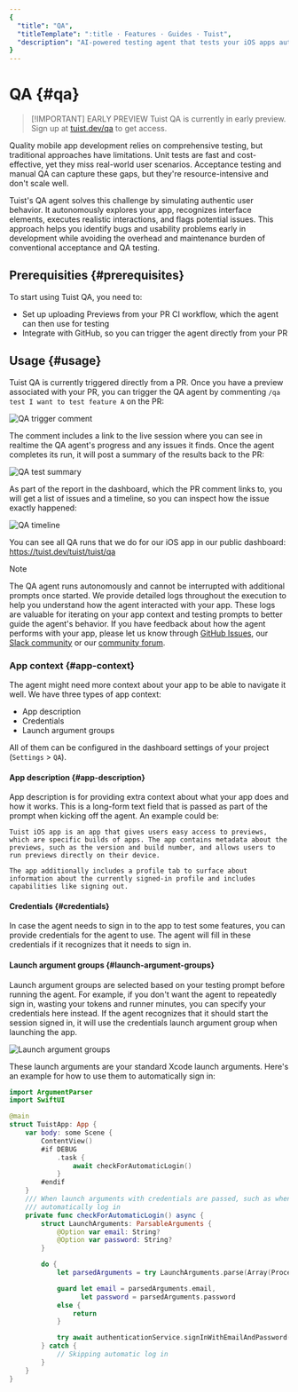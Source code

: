 ```yaml
---
{
  "title": "QA",
  "titleTemplate": ":title · Features · Guides · Tuist",
  "description": "AI-powered testing agent that tests your iOS apps automatically with comprehensive QA coverage."
}
---
```

# QA {#qa}

> [!IMPORTANT] EARLY PREVIEW
> Tuist QA is currently in early preview. Sign up at [tuist.dev/qa](https://tuist.dev/qa) to get access.

Quality mobile app development relies on comprehensive testing, but traditional approaches have limitations. Unit tests are fast and cost-effective, yet they miss real-world user scenarios. Acceptance testing and manual QA can capture these gaps, but they're resource-intensive and don't scale well.

Tuist's QA agent solves this challenge by simulating authentic user behavior. It autonomously explores your app, recognizes interface elements, executes realistic interactions, and flags potential issues. This approach helps you identify bugs and usability problems early in development while avoiding the overhead and maintenance burden of conventional acceptance and QA testing.

## Prerequisities {#prerequisites}

To start using Tuist QA, you need to:
- Set up uploading <LocalizedLink href="/guides/features/previews">Previews</LocalizedLink> from your PR CI workflow, which the agent can then use for testing
- <LocalizedLink href="/guides/integrations/gitforge/github">Integrate</LocalizedLink> with GitHub, so you can trigger the agent directly from your PR

## Usage {#usage}

Tuist QA is currently triggered directly from a PR. Once you have a preview associated with your PR, you can trigger the QA agent by commenting `/qa test I want to test feature A` on the PR:

![QA trigger comment](/images/guides/features/qa/qa-trigger-comment.png)

The comment includes a link to the live session where you can see in realtime the QA agent's progress and any issues it finds. Once the agent completes its run, it will post a summary of the results back to the PR:

![QA test summary](/images/guides/features/qa/qa-test-summary.png)

As part of the report in the dashboard, which the PR comment links to, you will get a list of issues and a timeline, so you can inspect how the issue exactly happened:

![QA timeline](/images/guides/features/qa/qa-timeline.png)

You can see all QA runs that we do for our <LocalizedLink href="/guides/features/previews#tuist-ios-app">iOS app</LocalizedLink> in our public dashboard: https://tuist.dev/tuist/tuist/qa

> [!NOTE]
> The QA agent runs autonomously and cannot be interrupted with additional prompts once started. We provide detailed logs throughout the execution to help you understand how the agent interacted with your app. These logs are valuable for iterating on your app context and testing prompts to better guide the agent's behavior. If you have feedback about how the agent performs with your app, please let us know through [GitHub Issues](https://github.com/tuist/tuist/issues), our [Slack community](https://slack.tuist.dev) or our [community forum](https://community.tuist.dev).

### App context {#app-context}

The agent might need more context about your app to be able to navigate it well. We have three types of app context:
- App description
- Credentials
- Launch argument groups

All of them can be configured in the dashboard settings of your project (`Settings` > `QA`).

#### App description {#app-description}

App description is for providing extra context about what your app does and how it works. This is a long-form text field that is passed as part of the prompt when kicking off the agent. An example could be:

```
Tuist iOS app is an app that gives users easy access to previews, which are specific builds of apps. The app contains metadata about the previews, such as the version and build number, and allows users to run previews directly on their device.

The app additionally includes a profile tab to surface about information about the currently signed-in profile and includes capabilities like signing out.
```

#### Credentials {#credentials}

In case the agent needs to sign in to the app to test some features, you can provide credentials for the agent to use. The agent will fill in these credentials if it recognizes that it needs to sign in.

#### Launch argument groups {#launch-argument-groups}

Launch argument groups are selected based on your testing prompt before running the agent. For example, if you don't want the agent to repeatedly sign in, wasting your tokens and runner minutes, you can specify your credentials here instead. If the agent recognizes that it should start the session signed in, it will use the credentials launch argument group when launching the app.

![Launch argument groups](/images/guides/features/qa/launch-argument-groups.png)

These launch arguments are your standard Xcode launch arguments. Here's an example for how to use them to automatically sign in:

```swift
import ArgumentParser
import SwiftUI

@main
struct TuistApp: App {
    var body: some Scene {
        ContentView()
        #if DEBUG
            .task {
                await checkForAutomaticLogin()
            }
        #endif
    }
    /// When launch arguments with credentials are passed, such as when running QA tests, we can skip the log in and
    /// automatically log in
    private func checkForAutomaticLogin() async {
        struct LaunchArguments: ParsableArguments {
            @Option var email: String?
            @Option var password: String?
        }

        do {
            let parsedArguments = try LaunchArguments.parse(Array(ProcessInfo.processInfo.arguments.dropFirst()))

            guard let email = parsedArguments.email,
                  let password = parsedArguments.password
            else {
                return
            }

            try await authenticationService.signInWithEmailAndPassword(email: email, password: password)
        } catch {
            // Skipping automatic log in
        }
    }
}
```
